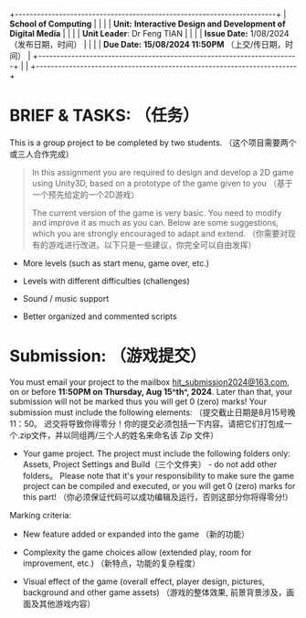 +-----------------------------------------------------------------------+
| **School of Computing**                                               |
|                                                                       |
| **Unit:** **Interactive Design and Development of Digital Media**     |
|                                                                       |
| **Unit Leader**: Dr Feng TIAN                                         |
|                                                                       |
| **Issue Date:** 1/08/2024 （发布日期，时间）                          |
|                                                                       |
| **Due Date:** **15/08/2024 11:50PM** （上交/传日期，时间）            |
+-----------------------------------------------------------------------+
|                                                                       |
+-----------------------------------------------------------------------+

# BRIEF & TASKS: （任务）

This is a group project to be completed by two students.
（这个项目需要两个或三人合作完成）

> In this assignment you are required to design and develop a 2D game
> using Unity3D, based on a prototype of the game given to you
> （基于一个预先给定的一个2D游戏）
>
> The current version of the game is very basic. You need to modify and
> improve it as much as you can. Below are some suggestions, which you
> are strongly encouraged to adapt and extend.
> （你需要对现有的游戏进行改进。以下只是一些建议，你完全可以自由发挥）

- More levels (such as start menu, game over, etc.)

- Levels with different difficulties (challenges)

- Sound / music support

- Better organized and commented scripts

# Submission: （游戏提交）

You must email your project to the mailbox
<hit_submission2024@163.com>, on or before **11:50PM on Thursday, Aug
15^th^, 2024**. Later than that, your submission will not be marked
thus you will get 0 (zero) marks! Your submission must include the
following elements: （提交截止日期是8月15号晚11：50。
迟交将导致你得零分！你的提交必须包括一下内容。请把它们打包成一个.zip文件，并以同组两/三个人的姓名来命名该
Zip 文件）
- Your game project. The project must include the following folders
    only: Assets, Project Settings and Build（三个文件夹） - do not
    add other folders。 Please note that it's your responsibility to
    make sure the game project can be compiled and executed, or you
    will get 0 (zero) marks for this part!
    （你必须保证代码可以成功编辑及运行，否则这部分你将得零分!）

Marking criteria:

- New feature added or expanded into the game （新的功能）

- Complexity the game choices allow (extended play, room for
    improvement, etc.) （新特点，功能的复杂程度）

- Visual effect of the game (overall effect, player design, pictures,
    background and other game assets) （游戏的整体效果,
    前景背景涉及，画面及其他游戏内容）
